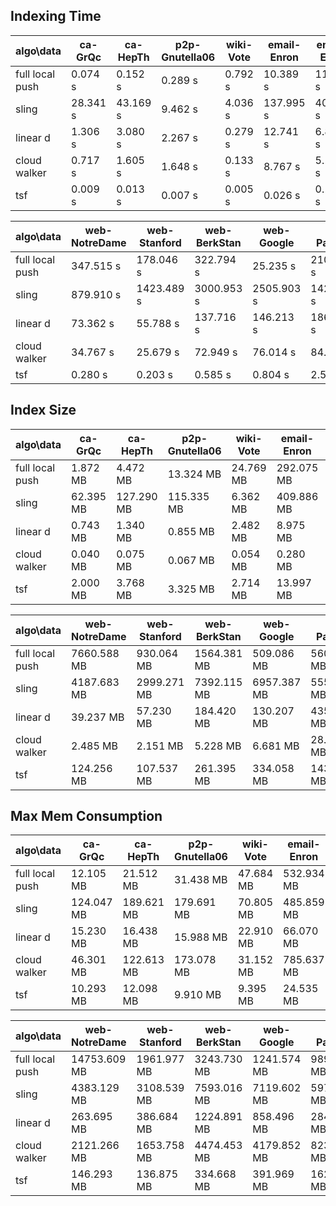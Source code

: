 ## Indexing Time

algo\data | ca-GrQc | ca-HepTh | p2p-Gnutella06 | wiki-Vote | email-Enron | email-EuAll
--- | --- | --- | --- | --- | --- | ---
full local push | 0.074 s | 0.152 s | 0.289 s | 0.792 s | 10.389 s | 11.972 s
sling | 28.341 s | 43.169 s | 9.462 s | 4.036 s | 137.995 s | 40.009 s
linear d | 1.306 s | 3.080 s | 2.267 s | 0.279 s | 12.741 s | 6.867 s
cloud walker | 0.717 s | 1.605 s | 1.648 s | 0.133 s | 8.767 s | 5.119 s
tsf | 0.009 s | 0.013 s | 0.007 s | 0.005 s | 0.026 s | 0.198 s

algo\data | web-NotreDame | web-Stanford | web-BerkStan | web-Google | cit-Patents | soc-LiveJournal1
--- | --- | --- | --- | --- | --- | ---
full local push | 347.515 s | 178.046 s | 322.794 s | 25.235 s | 210.592 s | 1752.620 s
sling | 879.910 s | 1423.489 s | 3000.953 s | 2505.903 s | 1421.028 s | 15970.200 s
linear d | 73.362 s | 55.788 s | 137.716 s | 146.213 s | 186.031 s | 2780.590 s
cloud walker | 34.767 s | 25.679 s | 72.949 s | 76.014 s | 84.769 s | 1708.240 s
tsf | 0.280 s | 0.203 s | 0.585 s | 0.804 s | 2.592 s | 4.041 s

## Index Size

algo\data | ca-GrQc | ca-HepTh | p2p-Gnutella06 | wiki-Vote | email-Enron | email-EuAll
--- | --- | --- | --- | --- | --- | ---
full local push | 1.872 MB | 4.472 MB | 13.324 MB | 24.769 MB | 292.075 MB | 305.251 MB
sling | 62.395 MB | 127.290 MB | 115.335 MB | 6.362 MB | 409.886 MB | 211.237 MB
linear d | 0.743 MB | 1.340 MB | 0.855 MB | 2.482 MB | 8.975 MB | 13.661 MB
cloud walker | 0.040 MB | 0.075 MB | 0.067 MB | 0.054 MB | 0.280 MB | 2.023 MB
tsf | 2.000 MB | 3.768 MB | 3.325 MB | 2.714 MB | 13.997 MB | 101.171 MB

algo\data | web-NotreDame | web-Stanford | web-BerkStan | web-Google | cit-Patents | soc-LiveJournal1
--- | --- | --- | --- | --- | --- | ---
full local push | 7660.588 MB | 930.064 MB | 1564.381 MB | 509.086 MB | 5603.594 MB | 36777.005 MB
sling | 4187.683 MB | 2999.271 MB | 7392.115 MB | 6957.387 MB | 5559.157 MB | 44850.682 MB
linear d | 39.237 MB | 57.230 MB | 184.420 MB | 130.207 MB | 435.687 MB | 1653.110 MB
cloud walker | 2.485 MB | 2.151 MB | 5.228 MB | 6.681 MB | 28.799 MB | 36.984 MB
tsf | 124.256 MB | 107.537 MB | 261.395 MB | 334.058 MB | 1439.960 MB | 1849.202 MB

## Max Mem Consumption

algo\data | ca-GrQc | ca-HepTh | p2p-Gnutella06 | wiki-Vote | email-Enron | email-EuAll
--- | --- | --- | --- | --- | --- | ---
full local push | 12.105 MB | 21.512 MB | 31.438 MB | 47.684 MB | 532.934 MB | 749.250 MB
sling | 124.047 MB | 189.621 MB | 179.691 MB | 70.805 MB | 485.859 MB | 296.656 MB
linear d | 15.230 MB | 16.438 MB | 15.988 MB | 22.910 MB | 66.070 MB | 92.773 MB
cloud walker | 46.301 MB | 122.613 MB | 173.078 MB | 31.152 MB | 785.637 MB | 559.891 MB
tsf | 10.293 MB | 12.098 MB | 9.910 MB | 9.395 MB | 24.535 MB | 114.965 MB

algo\data | web-NotreDame | web-Stanford | web-BerkStan | web-Google | cit-Patents | soc-LiveJournal1
--- | --- | --- | --- | --- | --- | ---
full local push | 14753.609 MB | 1961.977 MB | 3243.730 MB | 1241.574 MB | 9894.152 MB | 55615.480 MB
sling | 4383.129 MB | 3108.539 MB | 7593.016 MB | 7119.602 MB | 5976.492 MB | 46397.402 MB
linear d | 263.695 MB | 386.684 MB | 1224.891 MB | 858.496 MB | 2843.879 MB | 11047.559 MB
cloud walker | 2121.266 MB | 1653.758 MB | 4474.453 MB | 4179.852 MB | 8231.398 MB | 118511.609 MB
tsf | 146.293 MB | 136.875 MB | 334.668 MB | 391.969 MB | 1622.734 MB | 2461.566 MB

